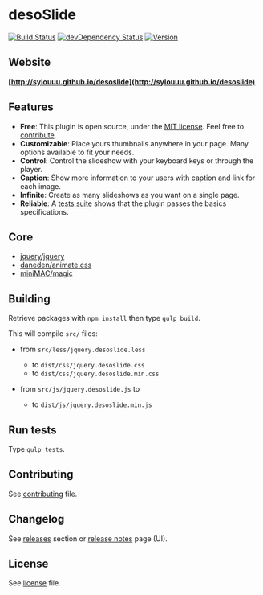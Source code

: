 # desoSlide
[![Build Status](http://img.shields.io/travis/sylouuu/desoslide.svg?style=flat)](https://travis-ci.org/sylouuu/desoslide) [![devDependency Status](http://img.shields.io/david/dev/sylouuu/desoslide.svg?style=flat)](https://david-dm.org/sylouuu/desoslide#info=devDependencies)
[![Version](http://img.shields.io/npm/v/desoslide.svg?style=flat)](https://www.npmjs.org/package/desoslide)

## Website

**[http://sylouuu.github.io/desoslide](http://sylouuu.github.io/desoslide)**

## Features

* **Free**: This plugin is open source, under the [MIT license](LICENSE.md). Feel free to [contribute](CONTRIBUTING.md).
* **Customizable**: Place yours thumbnails anywhere in your page. Many options available to fit your needs.
* **Control**: Control the slideshow with your keyboard keys or through the player.
* **Caption**: Show more information to your users with caption and link for each image.
* **Infinite**: Create as many slideshows as you want on a single page.
* **Reliable**: A [tests suite](tests) shows that the plugin passes the basics specifications.

## Core

* [jquery/jquery](https://github.com/jquery/jquery)
* [daneden/animate.css](https://github.com/daneden/animate.css)
* [miniMAC/magic](https://github.com/miniMAC/magic)

## Building

Retrieve packages with `npm install` then type `gulp build`.

This will compile `src/` files:

* from `src/less/jquery.desoslide.less`
    * to `dist/css/jquery.desoslide.css`
    * to `dist/css/jquery.desoslide.min.css`

* from `src/js/jquery.desoslide.js` to
    * to `dist/js/jquery.desoslide.min.js`

## Run tests

Type `gulp tests`.

## Contributing

See [contributing](CONTRIBUTING.md) file.

## Changelog

See [releases](https://github.com/sylouuu/desoslide/releases) section or [release notes](http://sylouuu.github.io/desoslide/doc/release-notes.html) page (UI).

## License

See [license](LICENSE.md) file.

